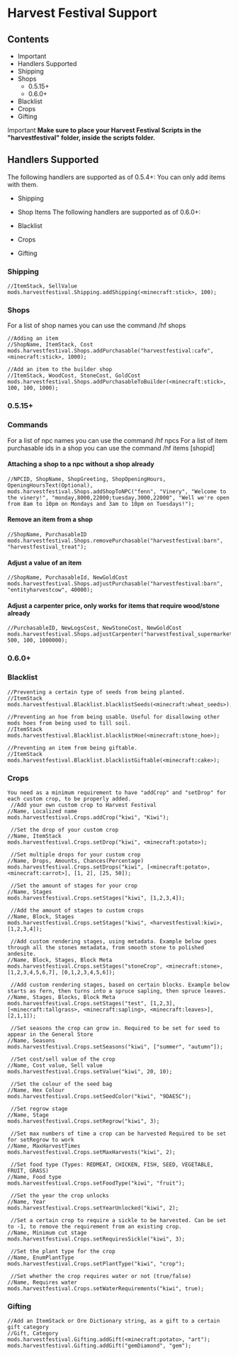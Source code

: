 # Harvest Festival Support
## Contents
* Important
* Handlers Supported
* Shipping
* Shops
  * 0.5.15+
  * 0.6.0+
* Blacklist
* Crops
* Gifting

Important
**Make sure to place your Harvest Festival Scripts in the "harvestfestival" folder, inside the scripts folder.**

## Handlers Supported
The following handlers are supported as of 0.5.4+: You can only add items with them.

* Shipping
* Shop Items
The following handlers are supported as of 0.6.0+:

* Blacklist
* Crops
* Gifting

### Shipping
```zenscript
//ItemStack, SellValue
mods.harvestfestival.Shipping.addShipping(<minecraft:stick>, 100);
```

### Shops
For a list of shop names you can use the command /hf shops

```zenscript
//Adding an item
//ShopName, ItemStack, Cost
mods.harvestfestival.Shops.addPurchasable("harvestfestival:cafe", <minecraft:stick>, 1000);
 
//Add an item to the builder shop
//ItemStack, WoodCost, StoneCost, GoldCost
mods.harvestfestival.Shops.addPurchasableToBuilder(<minecraft:stick>, 100, 100, 1000);
```

### 0.5.15+

### Commands

For a list of npc names you can use the command /hf npcs
For a list of item purchasable ids in a shop you can use the command /hf items [shopid]
#### Attaching a shop to a npc without a shop already

```zenscript
//NPCID, ShopName, ShopGreeting, ShopOpeningHours, OpeningHoursText(Optional), 
mods.harvestfestival.Shops.addShopToNPC("fenn", "Vinery", "Welcome to the vinery!", "monday,8000,22000;tuesday,3000,22000", "Well we're open from 8am to 10pm on Mondays and 3am to 10pm on Tuesdays!");
```

#### Remove an item from a shop

```zenscript
//ShopName, PurchasableID
mods.harvestfestival.Shops.removePurchasable("harvestfestival:barn", "harvestfestival_treat");
```

#### Adjust a value of an item

```zenscript
//ShopName, PurchasableId, NewGoldCost
mods.harvestfestival.Shops.adjustPurchasable("harvestfestival:barn", "entityharvestcow", 40000);
```


#### Adjust a carpenter price, only works for items that require wood/stone already

```zenscript
//PurchasableID, NewLogsCost, NewStoneCost, NewGoldCost
mods.harvestfestival.Shops.adjustCarpenter("harvestfestival_supermarket", 500, 100, 1000000);
```
### 0.6.0+

### Blacklist
```zenscript
//Preventing a certain type of seeds from being planted.
//ItemStack
mods.harvestfestival.Blacklist.blacklistSeeds(<minecraft:wheat_seeds>);
   
//Preventing an hoe from being usable. Useful for disallowing other mods hoes from being used to till soil.
//ItemStack
mods.harvestfestival.Blacklist.blacklistHoe(<minecraft:stone_hoe>);
   
//Preventing an item from being giftable.
//ItemStack
mods.harvestfestival.Blacklist.blacklistGiftable(<minecraft:cake>);
```

### Crops
```zenscript
You need as a minimum requirement to have "addCrop" and "setDrop" for each custom crop, to be properly added.
 //Add your own custom crop to Harvest Festival
//Name, Localized name
mods.harvestfestival.Crops.addCrop("kiwi", "Kiwi");
   
 //Set the drop of your custom crop
//Name, ItemStack
mods.harvestfestival.Crops.setDrop("kiwi", <minecraft:potato>);
   
 //Set multiple drops for your custom crop
//Name, Drops, Amounts, Chances(Percentage)
mods.harvestfestival.Crops.setDrops("kiwi", [<minecraft:potato>, <minecraft:carrot>], [1, 2], [25, 50]);
   
 //Set the amount of stages for your crop
//Name, Stages
mods.harvestfestival.Crops.setStages("kiwi", [1,2,3,4]);
   
 //Add the amount of stages to custom crops
//Name, Block, Stages
mods.harvestfestival.Crops.setStages("kiwi", <harvestfestival:kiwi>, [1,2,3,4]);
   
 //Add custom rendering stages, using metadata. Example below goes through all the stones metadata, from smooth stone to polished andesite.
//Name, Block, Stages, Block Meta
mods.harvestfestival.Crops.setStages("stoneCrop", <minecraft:stone>, [1,2,3,4,5,6,7], [0,1,2,3,4,5,6]);
   
 //Add custom rendering stages, based on certain blocks. Example below starts as fern, then turns into a spruce sapling, then spruce leaves.
//Name, Stages, Blocks, Block Meta
mods.harvestfestival.Crops.setStages("test", [1,2,3], [<minecraft:tallgrass>, <minecraft:sapling>, <minecraft:leaves>], [2,1,1]); 
   
 //Set seasons the crop can grow in. Required to be set for seed to appear in the General Store
//Name, Seasons
mods.harvestfestival.Crops.setSeasons("kiwi", ["summer", "autumn"]);
   
 //Set cost/sell value of the crop
//Name, Cost value, Sell value
mods.harvestfestival.Crops.setValue("kiwi", 20, 10);
   
 //Set the colour of the seed bag
//Name, Hex Colour
mods.harvestfestival.Crops.setSeedColor("kiwi", "9DAE5C");
   
 //Set regrow stage
//Name, Stage
mods.harvestfestival.Crops.setRegrow("kiwi", 3);
   
 //Set max numbers of time a crop can be harvested Required to be set for setRegrow to work
//Name, MaxHarvestTimes
mods.harvestfestival.Crops.setMaxHarvests("kiwi", 2);
   
 //Set food type (Types: REDMEAT, CHICKEN, FISH, SEED, VEGETABLE, FRUIT, GRASS)
//Name, Food type
mods.harvestfestival.Crops.setFoodType("kiwi", "fruit");
   
 //Set the year the crop unlocks
//Name, Year
mods.harvestfestival.Crops.setYearUnlocked("kiwi", 2);
   
 //Set a certain crop to require a sickle to be harvested. Can be set to -1, to remove the requirement from an existing crop.
//Name, Minimum cut stage
mods.harvestfestival.Crops.setRequiresSickle("kiwi", 3);
   
 //Set the plant type for the crop
//Name, EnumPlantType
mods.harvestfestival.Crops.setPlantType("kiwi", "crop");
   
 //Set whether the crop requires water or not (true/false)
//Name, Requires water
mods.harvestfestival.Crops.setWaterRequirements("kiwi", true);
```

### Gifting
```zenscript
//Add an ItemStack or Ore Dictionary string, as a gift to a certain gift category
//Gift, Category
mods.harvestfestival.Gifting.addGift(<minecraft:potato>, "art");
mods.harvestfestival.Gifting.addGift("gemDiamond", "gem");
```